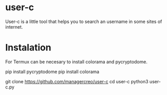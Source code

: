 # user-c
User-c is a little tool that helps you to search an username in some sites of internet.

# Instalation

 For Termux can be necesary to install colorama and pycryptodome.

pip install pycryptodome
pip install colorama

git clone https://github.com/managercreo/user-c
cd user-c
python3 user-c.py